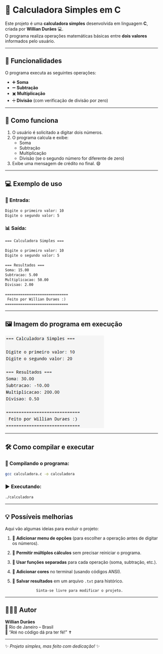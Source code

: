 # 🧮 Calculadora Simples em C

Este projeto é uma **calculadora simples** desenvolvida em linguagem **C**, criada por **Willian Durães** 💻.  
O programa realiza operações matemáticas básicas entre **dois valores** informados pelo usuário.

---

## 🚀 Funcionalidades

O programa executa as seguintes operações:

- ➕ **Soma**  
- ➖ **Subtração**  
- ✖️ **Multiplicação**  
- ➗ **Divisão** (com verificação de divisão por zero)

---

## 🧠 Como funciona

1. O usuário é solicitado a digitar dois números.  
2. O programa calcula e exibe:
   - Soma  
   - Subtração  
   - Multiplicação  
   - Divisão (se o segundo número for diferente de zero)  
3. Exibe uma mensagem de crédito no final. 😄  

---

## 💻 Exemplo de uso

### 🔢 Entrada:
```
Digite o primeiro valor: 10
Digite o segundo valor: 5
```

### 📊 Saída:
```
=== Calculadora Simples ===

Digite o primeiro valor: 10
Digite o segundo valor: 5

=== Resultados ===
Soma: 15.00
Subtracao: 5.00
Multiplicacao: 50.00
Divisao: 2.00

=============================
 Feito por Willian Duraes :)
=============================
```

---

## 🖼️ Imagem do programa em execução

![Calculadora em execução](img/calculadora.png)

---

## 🛠️ Como compilar e executar

### 🧩 Compilando o programa:
```bash
gcc calculadora.c -o calculadora
```

### ▶️ Executando:
```bash
./calculadora
```

---

## 💡 Possíveis melhorias

Aqui vão algumas ideias para evoluir o projeto:

1. 🧾 **Adicionar menu de opções** (para escolher a operação antes de digitar os números).  
2. 🔁 **Permitir múltiplos cálculos** sem precisar reiniciar o programa.  
3. 🧮 **Usar funções separadas** para cada operação (soma, subtração, etc.).  
4. 🎨 **Adicionar cores** no terminal (usando códigos ANSI).  
5. 💾 **Salvar resultados** em um arquivo `.txt` para histórico.

                  Sinta-se livre para modificar o projeto.

---

## 👨🏻‍💻 Autor

**Willian Durães**  
📍 Rio de Janeiro – Brasil  
💬 “Até no código dá pra ter fé!” ✝️  

---

✨ *Projeto simples, mas feito com dedicação!* ✨
